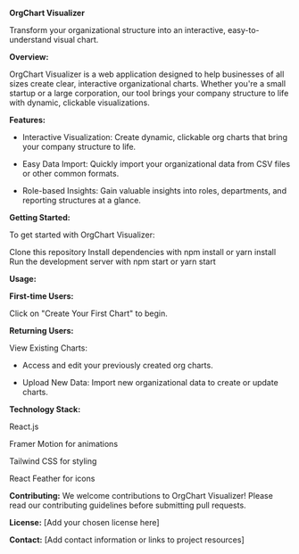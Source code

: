 **OrgChart Visualizer**

Transform your organizational structure into an interactive, easy-to-understand visual chart.

**Overview:**

OrgChart Visualizer is a web application designed to help businesses of all sizes create clear, interactive organizational charts. Whether you're a small startup or a large corporation, our tool brings your company structure to life with dynamic, clickable visualizations.

**Features:**

* Interactive Visualization: Create dynamic, clickable org charts that bring your company structure to life.

* Easy Data Import: Quickly import your organizational data from CSV files or other common formats.
 
* Role-based Insights: Gain valuable insights into roles, departments, and reporting structures at a glance.

**Getting Started:**

To get started with OrgChart Visualizer:

Clone this repository
Install dependencies with npm install or yarn install
Run the development server with npm start or yarn start

**Usage:**

**First-time Users:**

Click on "Create Your First Chart" to begin.

**Returning Users:**

View Existing Charts:
* Access and edit your previously created org charts.

* Upload New Data: Import new organizational data to create or update charts.



**Technology Stack:**

React.js

Framer Motion for animations

Tailwind CSS for styling

React Feather for icons

**Contributing:**
We welcome contributions to OrgChart Visualizer!
Please read our contributing guidelines before submitting pull requests.

**License:**
[Add your chosen license here]

**Contact:**
[Add contact information or links to project resources]